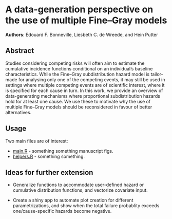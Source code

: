 
<!-- README.md is generated from README.Rmd. Please edit that file -->

# A data-generation perspective on the use of multiple Fine–Gray models

<!-- badges: start -->
<!-- See hema review example-->
<!-- badges: end -->

**Authors**: Edouard F. Bonneville, Liesbeth C. de Wreede, and Hein
Putter

## Abstract

Studies considering competing risks will often aim to estimate the
cumulative incidence functions conditional on an individual’s baseline
characteristics. While the Fine–Gray subdistribution hazard model is
tailor-made for analysing only one of the competing events, it may still
be used in settings where multiple competing events are of scientific
interest, where it is specified for each cause in turn. In this work, we
provide an overview of data-generating mechanisms where proportional
subdistribution hazards hold for at least one cause. We use these to
motivate why the use of multiple Fine–Gray models should be reconsidered
in favour of better alternatives.

## Usage

Two main files are of interest:

- [main.R](./main.R) - something something manuscript figs.
- [helpers.R](./helpers.R) - something something.

## Ideas for further extension

- Generalize functions to accommodate user-defined hazard or cumulative
  distribution functions, and vectorize covariate input.

- Create a shiny app to automate plot creation for different
  parametrizations, and show when the total failure probablity exceeds
  one/cause-specific hazards become negative.
